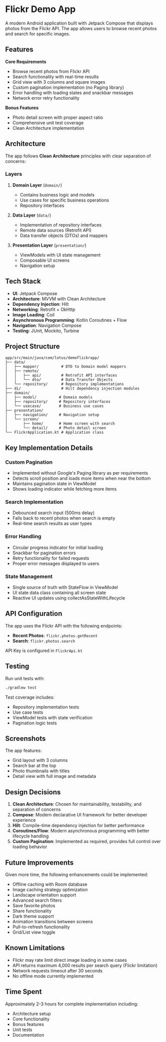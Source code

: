 # Flickr Demo App

A modern Android application built with Jetpack Compose that displays photos from the Flickr API. The app allows users to browse recent photos and search for specific images.

## Features

**Core Requirements**
- Browse recent photos from Flickr API
- Search functionality with real-time results
- Grid view with 3 columns and square images
- Custom pagination implementation (no Paging library)
- Error handling with loading states and snackbar messages
- Network error retry functionality

**Bonus Features**
- Photo detail screen with proper aspect ratio
- Comprehensive unit test coverage
- Clean Architecture implementation

## Architecture

The app follows **Clean Architecture** principles with clear separation of concerns:

### Layers

1. **Domain Layer** (`domain/`)
   - Contains business logic and models
   - Use cases for specific business operations
   - Repository interfaces

2. **Data Layer** (`data/`)
   - Implementation of repository interfaces
   - Remote data sources (Retrofit API)
   - Data transfer objects (DTOs) and mappers

3. **Presentation Layer** (`presentation/`)
   - ViewModels with UI state management
   - Composable UI screens
   - Navigation setup

## Tech Stack

- **UI**: Jetpack Compose
- **Architecture**: MVVM with Clean Architecture
- **Dependency Injection**: Hilt
- **Networking**: Retrofit + OkHttp
- **Image Loading**: Coil
- **Asynchronous Programming**: Kotlin Coroutines + Flow
- **Navigation**: Navigation Compose
- **Testing**: JUnit, Mockito, Turbine

## Project Structure

```
app/src/main/java/com/lotus/demoflickrapp/
├── data/
│   ├── mapper/          # DTO to Domain model mappers
│   ├── remote/
│   │   ├── api/         # Retrofit API interfaces
│   │   └── dto/         # Data Transfer Objects
│   └── repository/      # Repository implementations
├── di/                  # Hilt dependency injection modules
├── domain/
│   ├── model/          # Domain models
│   ├── repository/     # Repository interfaces
│   └── usecase/        # Business use cases
├── presentation/
│   ├── navigation/     # Navigation setup
│   └── screen/
│       ├── home/       # Home screen with search
│       └── detail/     # Photo detail screen
└── FlickrApplication.kt # Application class
```

## Key Implementation Details

### Custom Pagination
- Implemented without Google's Paging library as per requirements
- Detects scroll position and loads more items when near the bottom
- Maintains pagination state in ViewModel
- Shows loading indicator while fetching more items

### Search Implementation
- Debounced search input (500ms delay)
- Falls back to recent photos when search is empty
- Real-time search results as user types

### Error Handling
- Circular progress indicator for initial loading
- Snackbar for pagination errors
- Retry functionality for failed requests
- Proper error messages displayed to users

### State Management
- Single source of truth with StateFlow in ViewModel
- UI state data class containing all screen state
- Reactive UI updates using collectAsStateWithLifecycle

## API Configuration

The app uses the Flickr API with the following endpoints:
- **Recent Photos**: `flickr.photos.getRecent`
- **Search**: `flickr.photos.search`

API Key is configured in `FlickrApi.kt`

## Testing

Run unit tests with:
```bash
./gradlew test
```

Test coverage includes:
- Repository implementation tests
- Use case tests
- ViewModel tests with state verification
- Pagination logic tests

## Screenshots

The app features:
- Grid layout with 3 columns
- Search bar at the top
- Photo thumbnails with titles
- Detail view with full image and metadata

## Design Decisions

1. **Clean Architecture**: Chosen for maintainability, testability, and separation of concerns
2. **Compose**: Modern declarative UI framework for better developer experience
3. **Hilt**: Compile-time dependency injection for better performance
4. **Coroutines/Flow**: Modern asynchronous programming with better lifecycle handling
5. **Custom Pagination**: Implemented as required, provides full control over loading behavior

## Future Improvements

Given more time, the following enhancements could be implemented:
- Offline caching with Room database
- Image caching strategy optimization
- Landscape orientation support
- Advanced search filters
- Save favorite photos
- Share functionality
- Dark theme support
- Animation transitions between screens
- Pull-to-refresh functionality
- Grid/List view toggle

## Known Limitations

- Flickr may rate limit direct image loading in some cases
- API returns maximum 4,000 results per search query (Flickr limitation)
- Network requests timeout after 30 seconds
- No offline mode currently implemented

## Time Spent

Approximately 2-3 hours for complete implementation including:
- Architecture setup
- Core functionality
- Bonus features
- Unit tests
- Documentation
